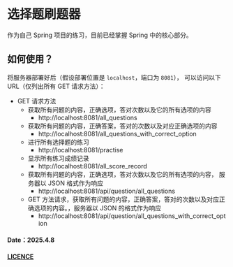 # 选择题刷题器

作为自己 Spring 项目的练习，目前已经掌握 Spring 中的核心部分。

## 如何使用？

将服务器部署好后（假设部署位置是 `localhost`，端口为 `8081`），
可以访问以下 URL（仅列出所有 GET 请求方法）：

- GET 请求方法
  - 获取所有问题的内容，正确选项，答对次数以及它的所有选项的内容
    - http://localhost:8081/all_questions
  - 获取所有问题的内容，正确答案，答对的次数以及对应正确选项的内容
    - http://localhost:8081/all_questions_with_correct_option
  - 进行所有选择题的练习
    - http://localhost:8081/practise
  - 显示所有练习成绩记录
    - http://localhost:8081/all_score_record
  - 获取所有问题的内容，正确选项，答对次数以及它的所有选项的内容， 服务器以 JSON 格式作为响应
    - http://localhost:8081/api/question/all_questions
  - GET 方法请求，获取所有问题的内容，正确答案，答对的次数以及对应正确选项的内容。，服务器以 JSON 的格式作为响应
    - http://localhost:8081/api/question/all_questions_with_correct_option

#### Date：2025.4.8
#### [LICENCE]()
